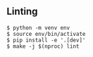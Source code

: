 ## Linting

```console
$ python -m venv env
$ source env/bin/activate
$ pip install -e '.[dev]'
$ make -j $(nproc) lint
```
